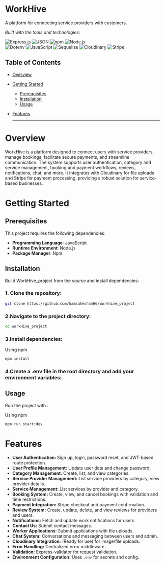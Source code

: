 # WorkHive
A platform for connecting service providers with customers.

*Built with the tools and technologies:*  
  
![Express.js](https://img.shields.io/badge/Express.js-000000?style=flat&logo=express&logoColor=white)
![JSON](https://img.shields.io/badge/JSON-000000?style=flat&logo=json&logoColor=white)
![npm](https://img.shields.io/badge/npm-CB3837?style=flat&logo=npm&logoColor=white)
![Node.js](https://img.shields.io/badge/Node.js-339933?style=flat&logo=nodedotjs&logoColor=white)  
![Dotenv](https://img.shields.io/badge/.ENV-ECD53F?style=flat&logo=dotenv&logoColor=black) 
![JavaScript](https://img.shields.io/badge/JavaScript-F7DF1E?style=flat&logo=javascript&logoColor=black) 
![Sequelize](https://img.shields.io/badge/Sequelize-52B0E7?style=flat&logo=sequelize&logoColor=white) 
![Cloudinary](https://img.shields.io/badge/Cloudinary-3448C5?style=flat&logo=cloudinary&logoColor=white)
![Stripe](https://img.shields.io/badge/Stripe-008CDD?style=flat&logo=stripe&logoColor=white)

## Table of Contents
- [Overview](#Overview)
- [Getting Started](#GettingStarted)
  - [Prerequisites](#prerequisites)
  - [Installation](#installation)
  - [Usage](#usage)

- [Features](#features)
  
  ---
# Overview
WorkHive is a platform designed to connect users with service providers, manage bookings, facilitate secure payments, and streamline communication. The system supports user authentication, 
category and service management, booking and payment workflows, reviews,
notifications, chat, and more. It integrates with Cloudinary for file uploads and Stripe for payment processing, providing a robust solution for service-based businesses.
# Getting Started

## Prerequisites
This project requires the following dependencies:

- **Programming Language**: JavaScript
- **Runtime Environment**: Node.js
- **Package Manager**: Npm  
## Installation
Build WorkHive_project from the source and install dependencies:

### 1. **Clone the repository**:
```bash
git clone https://github.com/hamsahesham66/workhive_project
```
###  2.**Navigate to the project directory**:
```bash
cd workHive_project
```
###  3.**Install dependencies**:
Using npm
```bash
npm install
```
###  4.**Create a .env file in the root directory and add your environment variables**:


## Usage
Run the project with :

Using npm
```bash
npm run start:dev
```
# Features

- **User Authentication:** Sign up, login, password reset, and JWT-based route protection.
- **User Profile Management:** Update user data and change password.
- **Category Management:** Create, list, and view categories.
- **Service Provider Management:** List service providers by category, view provider details.
- **Service Management:** List services by provider and category.
- **Booking System:** Create, view, and cancel bookings with validation and time restrictions.
- **Payment Integration:** Stripe checkout and payment confirmation.
- **Review System:** Create, update, delete, and view reviews for providers and users.
- **Notifications:** Fetch and update work notifications for users.
- **Contact Us:** Submit contact messages.
- **Worker Applications:** Submit applications with file uploads.
- **Chat System:** Conversations and messaging between users and admin.
- **Cloudinary Integration:** (Ready for use) for image/file uploads.
- **Error Handling:** Centralized error middleware.
- **Validation:** Express-validator for request validation.
- **Environment Configuration:** Uses `.env` for secrets and config.
